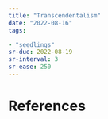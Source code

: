 ```yaml
---
title: "Transcendentalism"
date: "2022-08-16"
tags:

- "seedlings"
sr-due: 2022-08-19
sr-interval: 3
sr-ease: 250
---
```




# References